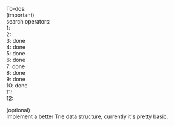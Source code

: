 To-dos:  
(important)  
search operators:  
1:  
2:  
3: done  
4: done  
5: done  
6: done  
7: done  
8: done  
9: done  
10: done  
11:  
12:   
  
(optional)  
Implement a better Trie data structure, currently it's pretty basic.  
